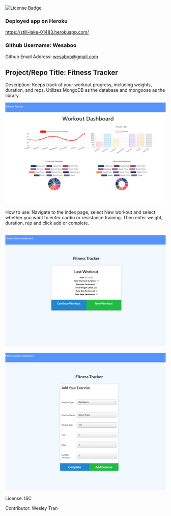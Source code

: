 
![License Badge](https://img.shields.io/badge/License-ISC-green.svg)

### Deployed app on Heroku 
https://still-lake-01483.herokuapp.com/

### Github Username: Wesaboo

Github Email Address: wesaboo@gmail.com

## Project/Repo Title: Fitness Tracker

Description: Keeps track of your workout progress, including weights, duration, and reps. Utilizes MongoDB as the database and mongoose as the library.

![Screenshot](/assets/images/dashboard.png)

How to use: Navigate to the index page, select New workout and select whether you want to enter cardio or resistance training. Then enter weight, duration, rep and click add or complete.

![Screenshot](/assets/images/indexPage.png)
---
![Screenshot](/assets/images/addWorkouts.png)

License: ISC

Contributor: Wesley Tran
